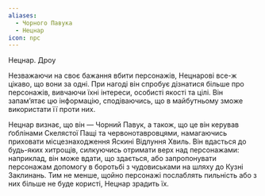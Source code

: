 ```yaml
---
aliases:
  - Чорного Павука
  - Нецнар
icon: npc
---
```

Нецнар. Дроу

Незважаючи на своє бажання вбити персонажів, Нецнарові все-ж цікаво, що вони за одні. При нагоді він спробує дізнатися більше про персонажів, вивчаючи їхні інтереси, особисті якості та цілі. Він запам’ятає цю інформацію, сподіваючись, що в майбутньому зможе використати її проти них.

Нецнар визнає, що він — Чорний Павук, а також, що це він керував ґоблінами Скелястої Пащі та червонотавровцями, намагаючись приховати місцезнаходження Яскині Відлуння Хвиль. Він вдасться до будь-яких хитрощів, силкуючись отримати верх над персонажами: наприклад, він може вдати, що здається, або запропонувати персонажам допомогу в боротьбі з чудовиськами на шляху до Кузні Заклинань. Тим не менше, щойно персонажі послаблять пильність або з них більше не буде користі, Нецнар зрадить їх.